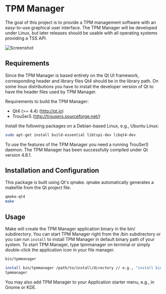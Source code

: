 # TPM Manager

The goal of this project is to provide a TPM management software with an easy-to-use graphical user interface.
The TPM Manager will be developed under Linux, but later releases should be usable with all operating systems providing a TSS API.

![Screenshot](http://i.imgur.com/OwXH1Ye.png)

## Requirements

Since the TPM Manager is based entirely on the Qt UI framework, corresponding header and library ﬁles Qt4 should be in the library path.
On some linux distributions you have to install the developer version of Qt to have the header files used by TPM Manager.

Requirements to build the TPM Manager: 

* Qt4 (>= 4.4) (http://qt.io)
* TrouSerS (http://trousers.sourceforge.net/)

Install the following packages on a Debian-based Linux, e.g., Ubuntu Linux:

```bash
sudo apt-get install build-essential libtspi-dev libqt4-dev
```

To use the features of the TPM Manager you need a running TrouSerS daemon.
The TPM Manager has been successfully compiled under Qt version 4.8.1. 

## Installation and Configuration

This package is built using Qt's qmake. qmake automatically generates a makefile from the Qt project file.

```bash
qmake-qt4
make
```

## Usage

Make will create the TPM Manager application binary in the bin/ subdirectory.
You can start TPM Manager right from the /bin subdirectory or
you can run `install` to install TPM Manager in default binary path of your system.
To start TPM Manager, type tpmmanager on terminal or simply double-click the application icon in your file manager.

```bash
bin/tpmmanager
```

```bash
install bin/tpmmanager /path/to/install/directory // e.g., "install bin/tpmmanager /usr/local/bin"
tpmmanager
```

You may also add TPM Manager to your Application starter menu, e.g., in Gnome or KDE.
